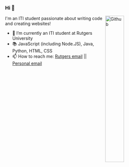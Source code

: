 ### Hi 👋

<img width="35%" align="right" alt="Github" src="https://user-images.githubusercontent.com/48678280/88862734-4903af80-d201-11ea-968b-9c939d88a37c.gif" />

I'm an ITI student passionate about writing code and creating websites!

- 🔭 I’m currently an ITI student at Rutgers University 
- 📚 JavaScript (including Node.JS), Java, Python, HTML, CSS
- 📫 How to reach me: [Rutgers email](mailto:n.h@rutgers.edu) || [Personal email](mailto:noah@alma.com)

